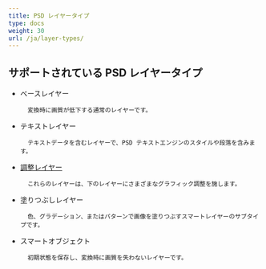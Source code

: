 ```yaml
---
title: PSD レイヤータイプ
type: docs
weight: 30
url: /ja/layer-types/
---
```


## **サポートされている PSD レイヤータイプ**

- ベースレイヤー

		変換時に画質が低下する通常のレイヤーです。
- テキストレイヤー

		テキストデータを含むレイヤーで、PSD テキストエンジンのスタイルや段落を含みます。
- [調整レイヤー](/ja/java/layer-types/adjustment-layer/)

		これらのレイヤーは、下のレイヤーにさまざまなグラフィック調整を施します。
		
- 塗りつぶしレイヤー
		
		色、グラデーション、またはパターンで画像を塗りつぶすスマートレイヤーのサブタイプです。
- スマートオブジェクト

		初期状態を保存し、変換時に画質を失わないレイヤーです。
